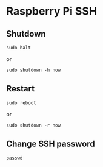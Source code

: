 # Raspberry Pi SSH

## Shutdown
```
sudo halt
```
or
```
sudo shutdown -h now
```

## Restart
```
sudo reboot
```
or
```
sudo shutdown -r now
```

## Change SSH password
```
passwd
```

